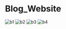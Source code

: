 # Blog_Website
![b1](https://user-images.githubusercontent.com/104835495/219689219-5b4cbcf8-696f-4c60-a088-6412740936c2.PNG)
![b2](https://user-images.githubusercontent.com/104835495/219689378-981dde36-a223-457f-a2d1-58d2acf40a9b.PNG)
![b3](https://user-images.githubusercontent.com/104835495/219689481-2c0dc5d8-798b-41e2-9ffe-10ad376e9879.PNG)
![b4](https://user-images.githubusercontent.com/104835495/219689656-52e1ad21-8007-4b2f-8a65-36fea3654eb7.PNG)
